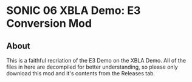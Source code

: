 # SONIC 06 XBLA Demo: E3 Conversion Mod
## About
 This is a faithful recriation of the E3 Demo on the XBLA Demo. All of the files in here are decompiled for better understanding, so please only download this mod and it's contents from the Releases tab.
